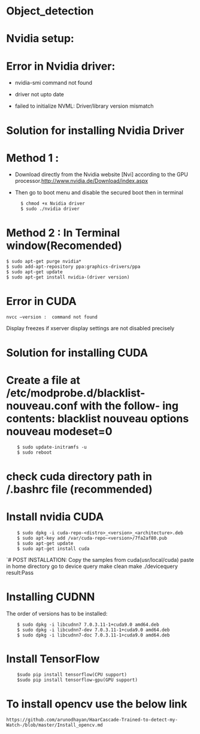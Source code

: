 # Object_detection
# Nvidia setup:
# Error in Nvidia driver:

- nvidia-smi command not found

- driver not upto date

- failed to initialize NVML: Driver/library version mismatch

# Solution for installing Nvidia Driver 
  # Method 1 :

-  Download  directly  from  the  Nvidia  website  [Nvi]  according  to  the  GPU
processor.http://www.nvidia.de/Download/index.aspx

- Then go to boot menu and disable the secured boot then in terminal

		$ chmod +x Nvidia driver
		$ sudo ./nvidia driver

# Method 2 :  In Terminal window(Recomended)

	$ sudo apt-get purge nvidia*
	$ sudo add-apt-repository ppa:graphics-drivers/ppa
	$ sudo apt-get update
	$ sudo apt-get install nvidia-(driver version)

#  Error in CUDA

	nvcc –version :  command not found

Display freezes if xserver display settings are not disabled precisely

#  Solution for installing CUDA

# Create a file at /etc/modprobe.d/blacklist-nouveau.conf with the follow- ing contents:  blacklist nouveau options nouveau modeset=0
		$ sudo update-initramfs -u
		$ sudo reboot

# check cuda directory path in /.bashrc file (recommended)
#  Install nvidia CUDA
		$ sudo dpkg -i cuda-repo-<distro>_<version>_<architecture>.deb
		$ sudo apt-key add /var/cuda-repo-<version>/7fa2af80.pub
		$ sudo apt-get update
		$ sudo apt-get install cuda
`# POST INSTALLATION:
	Copy the samples from cuda(usr/local/cuda)
	paste in home directory
	go to device query 
	make clean
	make
	./devicequery
	result:Pass

# Installing CUDNN

The order of versions has to be installed:

		$ sudo dpkg -i libcudnn7 7.0.3.11-1+cuda9.0 amd64.deb
		$ sudo dpkg -i libcudnn7-dev 7.0.3.11-1+cuda9.0 amd64.deb
		$ sudo dpkg -i libcudnn7-doc 7.0.3.11-1+cuda9.0 amd64.deb

# Install TensorFlow

		$sudo pip install tensorflow(CPU support)
		$sudo pip install tensorflow-gpu(GPU support)
# To install opencv use the below link
	https://github.com/arunodhayan/HaarCascade-Trained-to-detect-my-Watch-/blob/master/Install_opencv.md

